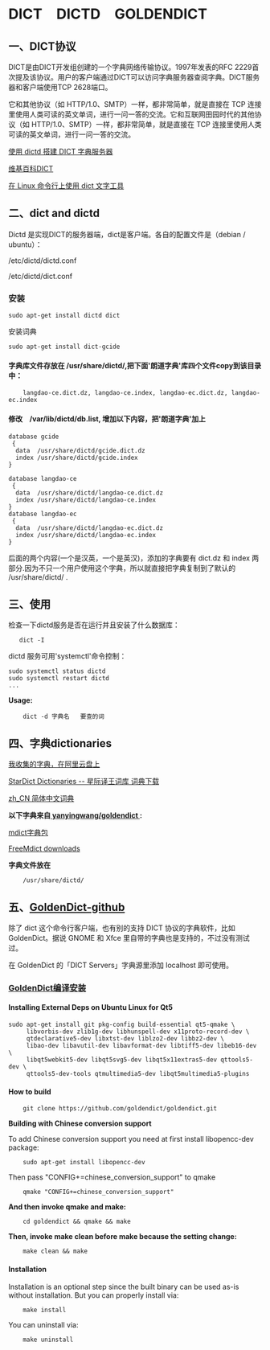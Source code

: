 
#  DICT　DICTD　GOLDENDICT

## 一、DICT协议

DICT是由DICT开发组创建的一个字典网络传输协议。1997年发表的RFC 2229首次提及该协议。用户的客户端通过DICT可以访问字典服务器查阅字典。DICT服务器和客户端使用TCP 2628端口。 

它和其他协议（如 HTTP/1.0、SMTP）一样，都非常简单，就是直接在 TCP 连接里使用人类可读的英文单词，进行一问一答的交流。它和互联网田园时代的其他协议（如 HTTP/1.0、SMTP）一样，都非常简单，就是直接在 TCP 连接里使用人类可读的英文单词，进行一问一答的交流。

[使用 dictd 搭建 DICT 字典服务器](https://wzyboy.im/post/1237.html)

[维基百科DICT](https://zh.wikipedia.org/zh-cn/DICT)

[在 Linux 命令行上使用 dict 文字工具](https://www.51cto.com/article/748625.html)

## 二、dict and dictd

Dictd 是实现DICT的服务器端，dict是客户端。各自的配置文件是（debian / ubuntu）：

/etc/dictd/dictd.conf

/etc/dictd/dict.conf

### 安装

    sudo apt-get install dictd dict

安装词典

    sudo apt-get install dict-gcide
    
#### 字典库文件存放在 /usr/share/dictd/,把下面'朗道字典'库四个文件copy到该目录中：

        langdao-ce.dict.dz, langdao-ce.index, langdao-ec.dict.dz, langdao-ec.index
        
#### 修改　/var/lib/dictd/db.list, 增加以下内容，把'朗道字典'加上
```
database gcide
 {
  data  /usr/share/dictd/gcide.dict.dz
  index /usr/share/dictd/gcide.index
}

database langdao-ce
 {
  data  /usr/share/dictd/langdao-ce.dict.dz
  index /usr/share/dictd/langdao-ce.index
}
database langdao-ec 
 {
  data  /usr/share/dictd/langdao-ec.dict.dz
  index /usr/share/dictd/langdao-ec.index
}

```
后面的两个内容(一个是汉英，一个是英汉)，添加的字典要有 dict.dz 和 index 两部分.因为不只一个用户使用这个字典，所以就直接把字典复制到了默认的 /usr/share/dictd/ .

##  三、使用

检查一下dictd服务是否在运行并且安装了什么数据库：

       dict -I

dictd 服务可用'systemctl'命令控制：
```
sudo systemctl status dictd
sudo systemctl restart dictd
...
```
**Usage:**

        dict -d 字典名   要查的词
        
## 四、字典dictionaries

[我收集的字典，在阿里云盘上](https://www.aliyundrive.com/drive/folder/62e1239b00371943d8e94aeeaa6d617b8c55bd42)

[StarDict Dictionaries -- 星际译王词库 词典下载](http://download.huzheng.org/)

[zh_CN 简体中文词典](http://download.huzheng.org/zh_CN/)

**以下字典来自[ yanyingwang/goldendict ](https://github.com/yanyingwang/goldendict):**

[mdict字典包](http://louischeung.top:225/)

[FreeMdict downloads](https://downloads.freemdict.com/)

**字典文件放在**

        /usr/share/dictd/

## 五、[GoldenDict-github](https://github.com/goldendict/goldendict)

除了 dict 这个命令行客户端，也有别的支持 DICT 协议的字典软件，比如 GoldenDict。据说 GNOME 和 Xfce 里自带的字典也是支持的，不过没有测试过。

在 GoldenDict 的「DICT Servers」字典源里添加 localhost 即可使用。

### [GoldenDict编译安装](https://github.com/goldendict/goldendict/blob/master/README.md)

#### Installing External Deps on Ubuntu Linux for Qt5
```
sudo apt-get install git pkg-config build-essential qt5-qmake \
     libvorbis-dev zlib1g-dev libhunspell-dev x11proto-record-dev \
     qtdeclarative5-dev libxtst-dev liblzo2-dev libbz2-dev \
     libao-dev libavutil-dev libavformat-dev libtiff5-dev libeb16-dev \
     libqt5webkit5-dev libqt5svg5-dev libqt5x11extras5-dev qttools5-dev \
     qttools5-dev-tools qtmultimedia5-dev libqt5multimedia5-plugins
```
#### How to build

        git clone https://github.com/goldendict/goldendict.git
    
**Building with Chinese conversion support**

To add Chinese conversion support you need at first install libopencc-dev package:

        sudo apt-get install libopencc-dev

Then pass "CONFIG+=chinese_conversion_support" to qmake

        qmake "CONFIG+=chinese_conversion_support"
        
**And then invoke qmake and make:**

        cd goldendict && qmake && make
        
**Then, invoke make clean before make because the setting change:**

        make clean && make

#### Installation

Installation is an optional step since the built binary can be used as-is without installation. But you can properly install via:

        make install

You can uninstall via:

        make uninstall


